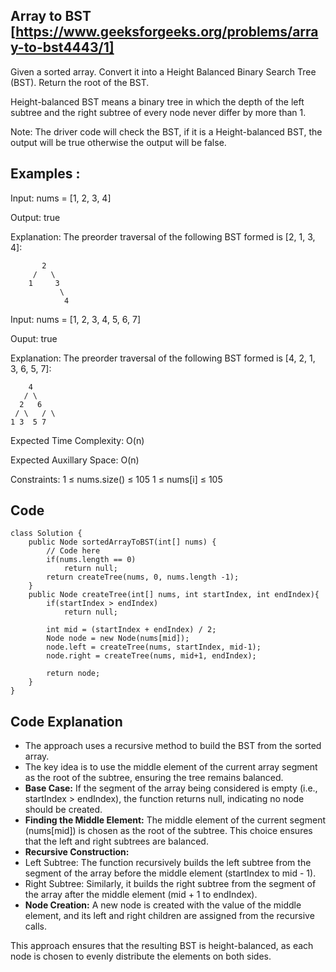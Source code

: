 ## Array to BST [https://www.geeksforgeeks.org/problems/array-to-bst4443/1]

Given a sorted array. Convert it into a Height Balanced Binary Search Tree (BST). Return the root of the BST.

Height-balanced BST means a binary tree in which the depth of the left subtree and the right subtree of every node never differ by more than 1.

Note: The driver code will check the BST, if it is a Height-balanced BST, the output will be true otherwise the output will be false.

## Examples :

Input: nums = [1, 2, 3, 4]

Output: true

Explanation: The preorder traversal of the following BST formed is [2, 1, 3, 4]:

           2
         /   \
        1     3
               \
                4

Input: nums = [1, 2, 3, 4, 5, 6, 7]

Ouput: true

Explanation: The preorder traversal of the following BST formed is [4, 2, 1, 3, 6, 5, 7]:

        4
       / \
      2   6
     / \   / \
    1 3  5 7

Expected Time Complexity: O(n)

Expected Auxillary Space: O(n)

Constraints:
1 ≤ nums.size() ≤ 105
1 ≤ nums[i] ≤ 105

## Code

```
class Solution {
    public Node sortedArrayToBST(int[] nums) {
        // Code here
        if(nums.length == 0)
            return null;
        return createTree(nums, 0, nums.length -1);
    }
    public Node createTree(int[] nums, int startIndex, int endIndex){
        if(startIndex > endIndex)
            return null;
            
        int mid = (startIndex + endIndex) / 2;
        Node node = new Node(nums[mid]);
        node.left = createTree(nums, startIndex, mid-1);
        node.right = createTree(nums, mid+1, endIndex);
        
        return node;
    }
}
```

## Code Explanation

- The approach uses a recursive method to build the BST from the sorted array. 
- The key idea is to use the middle element of the current array segment as the root of the subtree, ensuring the tree remains balanced.
- **Base Case:** If the segment of the array being considered is empty (i.e., startIndex > endIndex), the function returns null, indicating no node should be created.
- **Finding the Middle Element:** The middle element of the current segment (nums[mid]) is chosen as the root of the subtree. This choice ensures that the left and right subtrees are balanced.
- **Recursive Construction:**
- Left Subtree: The function recursively builds the left subtree from the segment of the array before the middle element (startIndex to mid - 1).
- Right Subtree: Similarly, it builds the right subtree from the segment of the array after the middle element (mid + 1 to endIndex).
- **Node Creation:** A new node is created with the value of the middle element, and its left and right children are assigned from the recursive calls.

This approach ensures that the resulting BST is height-balanced, as each node is chosen to evenly distribute the elements on both sides.


